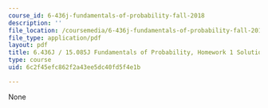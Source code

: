 ```yaml
---
course_id: 6-436j-fundamentals-of-probability-fall-2018
description: ''
file_location: /coursemedia/6-436j-fundamentals-of-probability-fall-2018/6c2f45efc862f2a43ee5dc40fd5f4e1b_MIT6_436JF18_hw1solutions.pdf
file_type: application/pdf
layout: pdf
title: 6.436J / 15.085J Fundamentals of Probability, Homework 1 Solutions
type: course
uid: 6c2f45efc862f2a43ee5dc40fd5f4e1b

---
```

None
